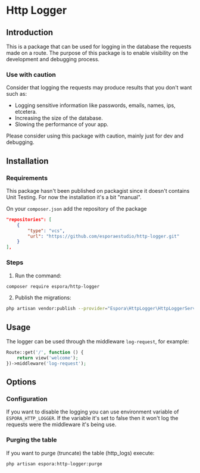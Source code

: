 # Http Logger

## Introduction

This is a package that can be used for logging in the database the requests made on a route. The purpose of this package is to enable visibility on the development and debugging process.

### Use with caution

Consider that logging the requests may produce results that you don't want such as:

* Logging sensitive information like passwords, emails, names, ips, etcetera.
* Increasing the size of the database.
* Slowing the performance of your app.

Please consider using this package with caution, mainly just for dev and debugging.

## Installation

### Requirements

This package hasn't been published on packagist since it doesn't contains Unit Testing. For now the installation it's a bit "manual".

On your `composer.json` add the repository of the package

```json
"repositories": [
    {
        "type": "vcs",
        "url": "https://github.com/esporaestudio/http-logger.git"
    }
],
```

### Steps

1. Run the command:

```bash
composer require espora/http-logger
```

2. Publish the migrations:
```bash
php artisan vendor:publish --provider="Espora\HttpLogger\HttpLoggerServiceProvider" --tag="migrations"
```

## Usage

The logger can be used through the middleware `log-request`, for example:

```php
Route::get('/', function () {
    return view('welcome');
})->middleware('log-request');
```

## Options

### Configuration

If you want to disable the logging you can use environment variable of `ESPORA_HTTP_LOGGER`. If the variable it's set to false then it won't log the requests were the middleware it's being use.

### Purging the table

If you want to purge (truncate) the table (http_logs) execute:

```bash
php artisan espora:http-logger:purge
```
